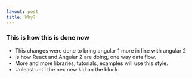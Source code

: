 ```yaml
---
layout: post
title: Why?
---
```


### This is how this is done now

* This changes were done to bring angular 1 more in line with angular 2
* Is how React and Angular 2 are doing, one way data flow.
* More and more libraries, tutorials, examples will use this style.
* Unleast until the nex new kid on the block.
